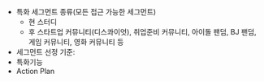 - 특화 세그먼트 종류(모든 접근 가능한 세그먼트)
	- 현 스터디
	- 후 스타트업 커뮤니티(디스콰이엇), 취업준비 커뮤니티, 아이돌 팬덤, BJ 팬덤, 게임 커뮤니티, 영화 커뮤니티 등
- 세그먼트 선정 기준:
- 특화기능
- Action Plan